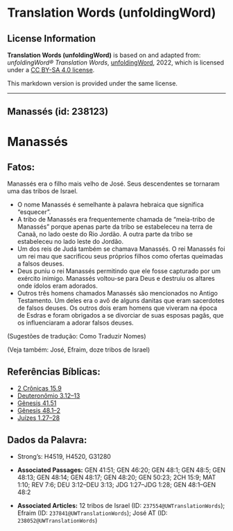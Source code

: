 # Translation Words (unfoldingWord)

## License Information

**Translation Words (unfoldingWord)** is based on and adapted from: _unfoldingWord® Translation Words_, [unfoldingWord](https://unfoldingword.org/utw), 2022, which is licensed under a [CC BY-SA 4.0 license](https://creativecommons.org/licenses/by-sa/4.0/legalcode.en).

This markdown version is provided under the same license.



--------------------------------

## Manassés (id: 238123)

Manassés
========

Fatos:
------

Manassés era o filho mais velho de José. Seus descendentes se tornaram uma das tribos de Israel.

* O nome Manassés é semelhante à palavra hebraica que significa “esquecer”.
* A tribo de Manassés era frequentemente chamada de “meia\-tribo de Manassés” porque apenas parte da tribo se estabeleceu na terra de Canaã, no lado oeste do Rio Jordão. A outra parte da tribo se estabeleceu no lado leste do Jordão.
* Um dos reis de Judá também se chamava Manassés. O rei Manassés foi um rei mau que sacrificou seus próprios filhos como ofertas queimadas a falsos deuses.
* Deus puniu o rei Manassés permitindo que ele fosse capturado por um exército inimigo. Manassés voltou\-se para Deus e destruiu os altares onde ídolos eram adorados.
* Outros três homens chamados Manassés são mencionados no Antigo Testamento. Um deles era o avô de alguns danitas que eram sacerdotes de falsos deuses. Os outros dois eram homens que viveram na época de Esdras e foram obrigados a se divorciar de suas esposas pagãs, que os influenciaram a adorar falsos deuses.

(Sugestões de tradução: Como Traduzir Nomes)

(Veja também: José, Efraim, doze tribos de Israel)

Referências Bíblicas:
---------------------

* [2 Crônicas 15\.9](https://ref.ly/2Chr15:9)
* [Deuteronômio 3\.12–13](https://ref.ly/Deut3:12-Deut3:13)
* [Gênesis 41\.51](https://ref.ly/Gen41:51)
* [Gênesis 48\.1–2](https://ref.ly/Gen48:1-Gen48:2)
* [Juízes 1\.27–28](https://ref.ly/Judg1:27-Judg1:28)

Dados da Palavra:
-----------------

* Strong’s: H4519, H4520, G31280

* **Associated Passages:** GEN 41:51; GEN 46:20; GEN 48:1; GEN 48:5; GEN 48:13; GEN 48:14; GEN 48:17; GEN 48:20; GEN 50:23; 2CH 15:9; MAT 1:10; REV 7:6; DEU 3:12–DEU 3:13; JDG 1:27–JDG 1:28; GEN 48:1–GEN 48:2
* **Associated Articles:** 12 tribos de Israel (ID: `237554@UWTranslationWords`); Efraim (ID: `237841@UWTranslationWords`); José AT (ID: `238052@UWTranslationWords`)

